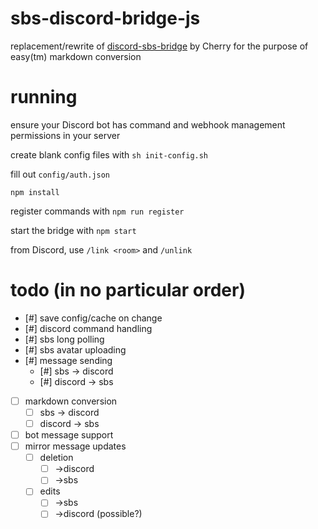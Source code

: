 # sbs-discord-bridge-js
replacement/rewrite of [discord-sbs-bridge](https://github.com/ilovecherries/discord-sbs-bridge) by Cherry for the purpose of easy(tm) markdown conversion

# running
ensure your Discord bot has command and webhook management permissions in your server

create blank config files with `sh init-config.sh`

fill out `config/auth.json`

`npm install`

register commands with `npm run register`

start the bridge with `npm start`

from Discord, use `/link <room>` and `/unlink`

# todo (in no particular order)
- [#] save config/cache on change
- [#] discord command handling 
- [#] sbs long polling
- [#] sbs avatar uploading
- [#] message sending
    - [#] sbs -> discord
    - [#] discord -> sbs
- [ ] markdown conversion
    - [ ] sbs -> discord
    - [ ] discord -> sbs
- [ ] bot message support
- [ ] mirror message updates
    - [ ] deletion
        - [ ] ->discord
        - [ ] ->sbs
    - [ ] edits
        - [ ] ->sbs
        - [ ] ->discord (possible?)
